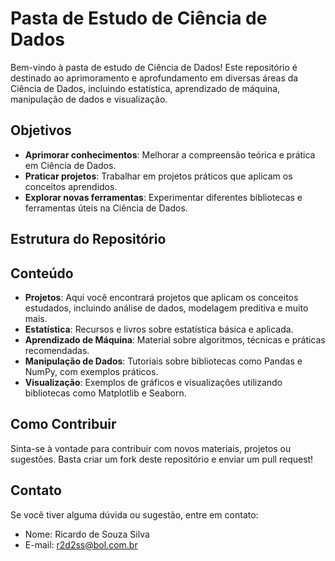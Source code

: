# Pasta de Estudo de Ciência de Dados

Bem-vindo à pasta de estudo de Ciência de Dados! Este repositório é destinado ao aprimoramento e aprofundamento em diversas áreas da Ciência de Dados, incluindo estatística, aprendizado de máquina, manipulação de dados e visualização. 

## Objetivos

- **Aprimorar conhecimentos**: Melhorar a compreensão teórica e prática em Ciência de Dados.
- **Praticar projetos**: Trabalhar em projetos práticos que aplicam os conceitos aprendidos.
- **Explorar novas ferramentas**: Experimentar diferentes bibliotecas e ferramentas úteis na Ciência de Dados.

## Estrutura do Repositório

## Conteúdo

- **Projetos**: Aqui você encontrará projetos que aplicam os conceitos estudados, incluindo análise de dados, modelagem preditiva e muito mais.
- **Estatística**: Recursos e livros sobre estatística básica e aplicada.
- **Aprendizado de Máquina**: Material sobre algoritmos, técnicas e práticas recomendadas.
- **Manipulação de Dados**: Tutoriais sobre bibliotecas como Pandas e NumPy, com exemplos práticos.
- **Visualização**: Exemplos de gráficos e visualizações utilizando bibliotecas como Matplotlib e Seaborn.

## Como Contribuir

Sinta-se à vontade para contribuir com novos materiais, projetos ou sugestões. Basta criar um fork deste repositório e enviar um pull request!

## Contato

Se você tiver alguma dúvida ou sugestão, entre em contato:

- Nome: Ricardo de Souza Silva
- E-mail: r2d2ss@bol.com.br

